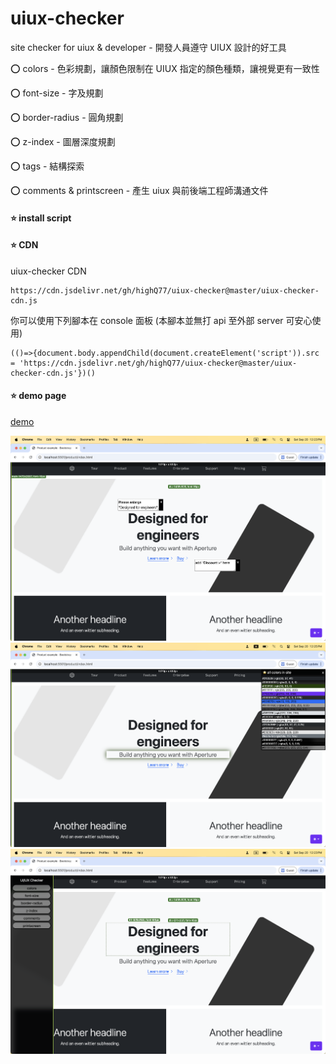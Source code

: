 # uiux-checker
site checker for uiux & developer - 開發人員遵守 UIUX 設計的好工具

⭕️ colors - 色彩規劃，讓顏色限制在 UIUX 指定的顏色種類，讓視覺更有一致性

⭕️ font-size - 字及規劃

⭕️ border-radius - 圓角規劃

⭕️ z-index - 圖層深度規劃

⭕️ tags - 結構探索

⭕️ comments & printscreen - 產生 uiux 與前後端工程師溝通文件

#### ⭐️ install script
<script src="./uiux-checker.js"></script>

#### ⭐️ CDN

uiux-checker CDN

```no-highlight
https://cdn.jsdelivr.net/gh/highQ77/uiux-checker@master/uiux-checker-cdn.js
```

你可以使用下列腳本在 console 面板 (本腳本並無打 api 至外部 server 可安心使用)

```no-highlight
(()=>{document.body.appendChild(document.createElement('script')).src = 'https://cdn.jsdelivr.net/gh/highQ77/uiux-checker@master/uiux-checker-cdn.js'})()
```

#### ⭐️ demo page

[demo](https://highq77.github.io/uiux-checker/)

![comments](./img/comments.png)
![colors](./img/colors.png)
![functions](./img/functions.png)
